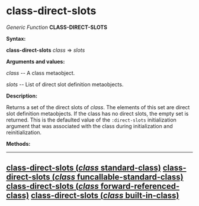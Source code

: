 class-direct-slots
==================

*Generic Function* **CLASS-DIRECT-SLOTS**

**Syntax:**

**class-direct-slots** *class* => *slots*

**Arguments and values:**

*class* -- A class metaobject.

*slots* -- List of direct slot definition metaobjects.

**Description:**

Returns a set of the direct slots of *class*. The elements of this set are direct slot definition metaobjects. If the class has no direct slots, the empty set is returned. This is the defaulted value of the `:direct-slots` initialization argument that was associated with the class during initialization and reinitialization.

**Methods:**

  -----------------------------------------------------------------------------------------------------------------
  [**class-direct-slots** (*class* standard-class)](class-direct-slots-standard-class.md)
  [**class-direct-slots** (*class* funcallable-standard-class)](class-direct-slots-funcallable-standard-class.md)
  [**class-direct-slots** (*class* forward-referenced-class)](class-direct-slots-forward-referenced-class.md)
  [**class-direct-slots** (*class* built-in-class)](class-direct-slots-built-in-class.md)
  -----------------------------------------------------------------------------------------------------------------


